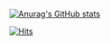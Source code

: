 [![Anurag's GitHub stats](https://github-readme-stats.vercel.app/api?username=nabomhalang&theme=dracula)](https://github.com/anuraghazra/github-readme-stats)

[![Hits](https://hits.seeyoufarm.com/api/count/incr/badge.svg?url=https%3A%2F%2Fgithub.com%2Fnabomhalang%2Fnabomhalang&count_bg=%23BC7EE7&title_bg=%23555555&icon=&icon_color=%23E7E7E7&title=hits&edge_flat=false)](https://hits.seeyoufarm.com)
